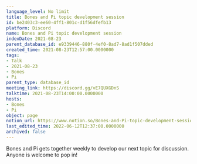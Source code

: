 ```yaml
---
language_level: No limit
title: Bones and Pi topic development session
id: be2403c3-ee60-4ff1-801c-d1f56dfefb13
platform: Discord
name: Bones and Pi topic development session
indexDate: 2021-08-23
parent_database_id: e9339446-880f-4ef0-8ad7-8ad1f507dded
created_time: 2021-08-23T12:57:00.0000000
tags:
- Talk
- 2021-08-23
- Bones
- Pi
parent_type: database_id
meeting_link: https://discord.gg/vE7QUXGDnS
talktime: 2021-08-23T14:00:00.0000000
hosts:
- Bones
- Pi
object: page
notion_url: https://www.notion.so/Bones-and-Pi-topic-development-session-be2403c3ee604ff1801cd1f56dfefb13
last_edited_time: 2022-06-12T12:37:00.0000000
archived: false
---
```


Bones and Pi gets together weekly to develop our next topic for discussion.
Anyone is welcome to pop in!










